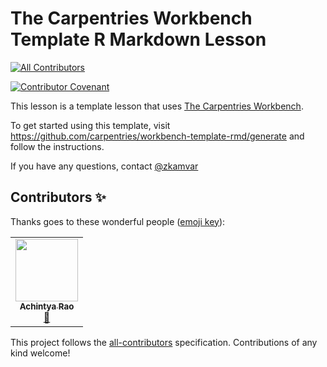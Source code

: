 # The Carpentries Workbench Template R Markdown Lesson
<!-- ALL-CONTRIBUTORS-BADGE:START - Do not remove or modify this section -->
[![All Contributors](https://img.shields.io/badge/all_contributors-1-orange.svg?style=flat-square)](#contributors-)
<!-- ALL-CONTRIBUTORS-BADGE:END -->

[![Contributor Covenant](https://img.shields.io/badge/Contributor%20Covenant-1.2-0baaaa.svg)](code_of_conduct.md)

This lesson is a template lesson that uses [The Carpentries Workbench][workbench].

To get started using this template, visit https://github.com/carpentries/workbench-template-rmd/generate
and follow the instructions.

If you have any questions, contact [@zkamvar](https://github.com/zkamvar)

[workbench]: https://carpentries.github.io/sandpaper-docs/

## Contributors ✨

Thanks goes to these wonderful people ([emoji key](https://allcontributors.org/docs/en/emoji-key)):

<!-- ALL-CONTRIBUTORS-LIST:START - Do not remove or modify this section -->
<!-- prettier-ignore-start -->
<!-- markdownlint-disable -->
<table>
  <tr>
    <td align="center"><a href="https://achintyarao.in"><img src="https://avatars.githubusercontent.com/u/7623019?v=4?s=100" width="100px;" alt=""/><br /><sub><b>Achintya Rao</b></sub></a><br /><a href="https://github.com/r-devel/r-bug-tracking-lesson/pulls?q=is%3Apr+reviewed-by%3ARaoOfPhysics" title="Reviewed Pull Requests">👀</a></td>
  </tr>
</table>

<!-- markdownlint-restore -->
<!-- prettier-ignore-end -->

<!-- ALL-CONTRIBUTORS-LIST:END -->

This project follows the [all-contributors](https://github.com/all-contributors/all-contributors) specification. Contributions of any kind welcome!
